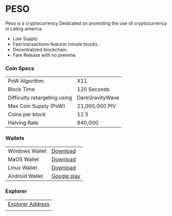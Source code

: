 PESO 
=====================================

Peso is a cryptocurrency Dedicated on promoting the use of cryptocurrency in Lating america.
- Low Supply
- Fast transactions featurin minute blocks .
- Decentralized blockchain.
- Fare Release with no premine.

### Coin Specs
<table>
<tr><td>PoW Algorithm</td><td>X11</td></tr>
<tr><td>Block Time</td><td>120 Seconds</td></tr>
<tr><td>Difficulty retargeting using</td><td>DarkGravityWave</td></tr>
<tr><td>Max Coin Supply (PoW)</td><td>21,000,000 PIV</td></tr>
<tr><td>Coins per block</td><td>12.5</td></tr>
<tr><td>Halving Rate</td><td>840,000</td></tr>
</table>

### Wallets
<table>
<tr><td>Windows Wallet</td><td><a href="https://www.peso.cash">Download</a></td></tr> 
<tr><td>MaOS Wallet</td><td><a href="https://www.peso.cash">Download</a></td></tr>
<tr><td>Linux Wallet</td><td><a href="https://www.paso.cash">Download</a></td></tr>
<tr><td>Android Wallet</td><td><a href="http://www.peso.cash">Google play</a></td></tr>
</table>

### Explorer
<table>
<tr><td><a href="http://159.65.32.75/"> Explorer Address</a></tr><td>
</table>

